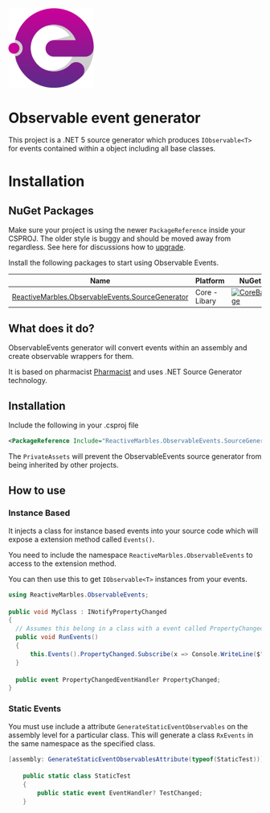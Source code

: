 <a href="https://github.com/reactivemarbles/observableevents">
    <img width="170" src="./images/logo.png"/>
</a>

# Observable event generator

This project is a .NET 5 source generator which produces `IObservable<T>` for events contained within a object including all base classes.

# Installation

## NuGet Packages

Make sure your project is using the newer `PackageReference` inside your CSPROJ. The older style is buggy and should be moved away from regardless. See here for discussions how to [upgrade](https://docs.microsoft.com/en-us/nuget/consume-packages/migrate-packages-config-to-package-reference).

Install the following packages to start using Observable Events.

| Name                          | Platform          | NuGet                            |
| ----------------------------- | ----------------- | -------------------------------- |
| [ReactiveMarbles.ObservableEvents.SourceGenerator][Core]       | Core - Libary     | [![CoreBadge]][Core]             |


[Core]: https://www.nuget.org/packages/ReactiveMarbles.ObservableEvents.SourceGenerator/
[CoreBadge]: https://img.shields.io/nuget/v/ReactiveMarbles.ObservableEvents.SourceGenerator.svg

## What does it do?

ObservableEvents generator will convert events within an assembly and create observable wrappers for them. 

It is based on pharmacist [Pharmacist](https://github.com/reactiveui/Pharmacist) and uses .NET Source Generator technology.

## Installation
Include the following in your .csproj file

```xml
<PackageReference Include="ReactiveMarbles.ObservableEvents.SourceGenerator" Version="1.0.2" PrivateAssets="all" />
```

The `PrivateAssets` will prevent the ObservableEvents source generator from being inherited by other projects.

## How to use

### Instance Based
It injects a class for instance based events into your source code which will expose a extension method called `Events()`.

You need to include the namespace `ReactiveMarbles.ObservableEvents` to access to the extension method.

You can then use this to get `IObservable<T>` instances from your events.

```cs
using ReactiveMarbles.ObservableEvents;

public void MyClass : INotifyPropertyChanged
{
  // Assumes this belong in a class with a event called PropertyChanged.
  public void RunEvents()
  {
      this.Events().PropertyChanged.Subscribe(x => Console.WriteLine($"The {x} property has changed"));
  }

  public event PropertyChangedEventHandler PropertyChanged;
}
```

### Static Events

You must use include a attribute `GenerateStaticEventObservables` on the assembly level for a particular class. This will generate a class `RxEvents` in the same namespace as the specified class.

```cs
[assembly: GenerateStaticEventObservablesAttribute(typeof(StaticTest))]

    public static class StaticTest
    {
        public static event EventHandler? TestChanged;
    }
```
